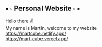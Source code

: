 ## ▪️ ▫️ Personal Website ▫️ ▪️

Hello there :v:  
My name is Martin, welcome to my website  
https://martcube.netlify.app/  
https://mart-cube.vercel.app/  
